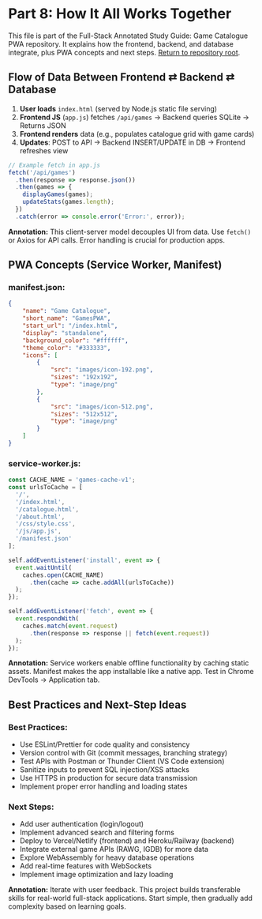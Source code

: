 # Part 8: How It All Works Together

This file is part of the Full-Stack Annotated Study Guide: Game Catalogue PWA repository. It explains how the frontend, backend, and database integrate, plus PWA concepts and next steps. [Return to repository root](../).

## Flow of Data Between Frontend ⇄ Backend ⇄ Database

1. **User loads** `index.html` (served by Node.js static file serving)
2. **Frontend JS** (`app.js`) fetches `/api/games` → Backend queries SQLite → Returns JSON
3. **Frontend renders** data (e.g., populates catalogue grid with game cards)
4. **Updates**: POST to API → Backend INSERT/UPDATE in DB → Frontend refreshes view

```javascript
// Example fetch in app.js
fetch('/api/games')
  .then(response => response.json())
  .then(games => {
    displayGames(games);
    updateStats(games.length);
  })
  .catch(error => console.error('Error:', error));
```

**Annotation:** This client-server model decouples UI from data. Use `fetch()` or Axios for API calls. Error handling is crucial for production apps.

## PWA Concepts (Service Worker, Manifest)

### manifest.json:

```json
{
    "name": "Game Catalogue",
    "short_name": "GamesPWA",
    "start_url": "/index.html",
    "display": "standalone",
    "background_color": "#ffffff",
    "theme_color": "#333333",
    "icons": [
        {
            "src": "images/icon-192.png",
            "sizes": "192x192",
            "type": "image/png"
        },
        {
            "src": "images/icon-512.png",
            "sizes": "512x512",
            "type": "image/png"
        }
    ]
}
```

### service-worker.js:

```javascript
const CACHE_NAME = 'games-cache-v1';
const urlsToCache = [
  '/',
  '/index.html',
  '/catalogue.html',
  '/about.html',
  '/css/style.css',
  '/js/app.js',
  '/manifest.json'
];

self.addEventListener('install', event => {
  event.waitUntil(
    caches.open(CACHE_NAME)
      .then(cache => cache.addAll(urlsToCache))
  );
});

self.addEventListener('fetch', event => {
  event.respondWith(
    caches.match(event.request)
      .then(response => response || fetch(event.request))
  );
});
```

**Annotation:** Service workers enable offline functionality by caching static assets. Manifest makes the app installable like a native app. Test in Chrome DevTools → Application tab.

## Best Practices and Next-Step Ideas

### Best Practices:
- Use ESLint/Prettier for code quality and consistency
- Version control with Git (commit messages, branching strategy)
- Test APIs with Postman or Thunder Client (VS Code extension)
- Sanitize inputs to prevent SQL injection/XSS attacks
- Use HTTPS in production for secure data transmission
- Implement proper error handling and loading states

### Next Steps:
- Add user authentication (login/logout)
- Implement advanced search and filtering forms
- Deploy to Vercel/Netlify (frontend) and Heroku/Railway (backend)
- Integrate external game APIs (RAWG, IGDB) for more data
- Explore WebAssembly for heavy database operations
- Add real-time features with WebSockets
- Implement image optimization and lazy loading

**Annotation:** Iterate with user feedback. This project builds transferable skills for real-world full-stack applications. Start simple, then gradually add complexity based on learning goals.
